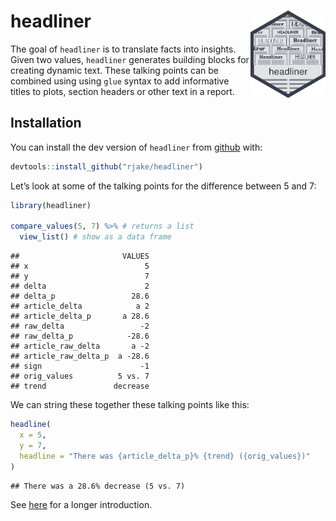 
<!-- README.md is generated from README.Rmd. Please edit that file -->

# headliner <img src="man/figures/logo.png" align="right" alt="" width="120" />

<!-- badges: start -->
<!-- badges: end -->

The goal of `headliner` is to translate facts into insights. Given two
values, `headliner` generates building blocks for creating dynamic text.
These talking points can be combined using using `glue` syntax to add
informative titles to plots, section headers or other text in a report.

## Installation

You can install the dev version of `headliner` from
[github](https://github.com/rjake/headliner) with:

``` r
devtools::install_github("rjake/headliner")
```

Let’s look at some of the talking points for the difference between 5
and 7:

``` r
library(headliner)

compare_values(5, 7) %>% # returns a list
  view_list() # show as a data frame
```

    ##                       VALUES
    ## x                          5
    ## y                          7
    ## delta                      2
    ## delta_p                 28.6
    ## article_delta            a 2
    ## article_delta_p       a 28.6
    ## raw_delta                 -2
    ## raw_delta_p            -28.6
    ## article_raw_delta       a -2
    ## article_raw_delta_p  a -28.6
    ## sign                      -1
    ## orig_values          5 vs. 7
    ## trend               decrease

We can string these together these talking points like this:

``` r
headline(
  x = 5, 
  y = 7, 
  headline = "There was {article_delta_p}% {trend} ({orig_values})"
)
```

    ## There was a 28.6% decrease (5 vs. 7)

See [here](https://rjake.github.io/headliner/articles/intro.html) for a
longer introduction.
